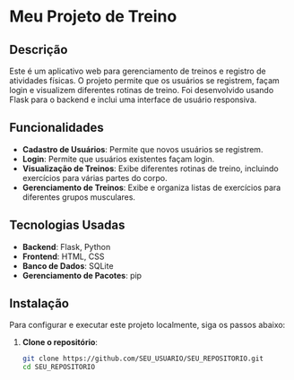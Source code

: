 # Meu Projeto de Treino

## Descrição

Este é um aplicativo web para gerenciamento de treinos e registro de atividades físicas. O projeto permite que os usuários se registrem, façam login e visualizem diferentes rotinas de treino. Foi desenvolvido usando Flask para o backend e inclui uma interface de usuário responsiva.

## Funcionalidades

- **Cadastro de Usuários**: Permite que novos usuários se registrem.
- **Login**: Permite que usuários existentes façam login.
- **Visualização de Treinos**: Exibe diferentes rotinas de treino, incluindo exercícios para várias partes do corpo.
- **Gerenciamento de Treinos**: Exibe e organiza listas de exercícios para diferentes grupos musculares.

## Tecnologias Usadas

- **Backend**: Flask, Python
- **Frontend**: HTML, CSS
- **Banco de Dados**: SQLite
- **Gerenciamento de Pacotes**: pip

## Instalação

Para configurar e executar este projeto localmente, siga os passos abaixo:

1. **Clone o repositório**:
   ```bash
   git clone https://github.com/SEU_USUARIO/SEU_REPOSITORIO.git
   cd SEU_REPOSITORIO
